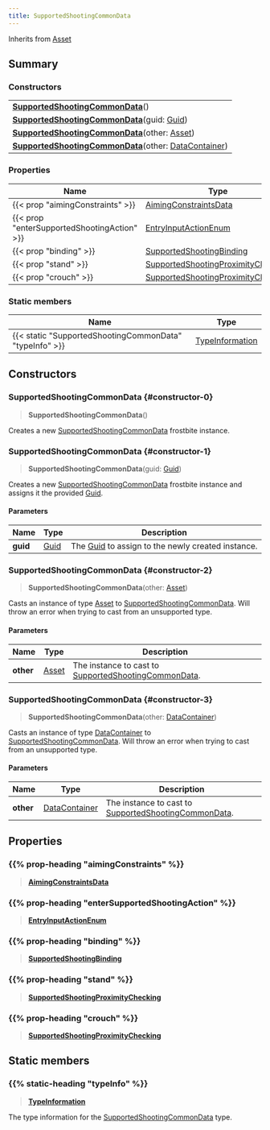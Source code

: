 ```yaml
---
title: SupportedShootingCommonData
---
```


Inherits from [Asset](/vext/ref/fb/asset)

## Summary

### Constructors

|  |
| --- |
| **[SupportedShootingCommonData](#constructor-0)**() |
| **[SupportedShootingCommonData](#constructor-1)**(guid: [Guid](/vext/ref/shared/type/guid)) |
| **[SupportedShootingCommonData](#constructor-2)**(other: [Asset](/vext/ref/fb/asset)) |
| **[SupportedShootingCommonData](#constructor-3)**(other: [DataContainer](/vext/ref/shared/type/datacontainer)) |

### Properties

| Name | Type |
| ---- | ---- |
| {{< prop "aimingConstraints" >}} | [AimingConstraintsData](/vext/ref/fb/aimingconstraintsdata) |
| {{< prop "enterSupportedShootingAction" >}} | [EntryInputActionEnum](/vext/ref/fb/entryinputactionenum) |
| {{< prop "binding" >}} | [SupportedShootingBinding](/vext/ref/fb/supportedshootingbinding) |
| {{< prop "stand" >}} | [SupportedShootingProximityChecking](/vext/ref/fb/supportedshootingproximitychecking) |
| {{< prop "crouch" >}} | [SupportedShootingProximityChecking](/vext/ref/fb/supportedshootingproximitychecking) |

### Static members

| Name | Type |
| ---- | ---- |
| {{< static "SupportedShootingCommonData" "typeInfo" >}} | [TypeInformation](/vext/ref/shared/type/typeinformation) |

## Constructors

### SupportedShootingCommonData {#constructor-0}

> **SupportedShootingCommonData**()

Creates a new [SupportedShootingCommonData](/vext/ref/fb/supportedshootingcommondata) frostbite instance.

### SupportedShootingCommonData {#constructor-1}

> **SupportedShootingCommonData**(guid: [Guid](/vext/ref/shared/type/guid))

Creates a new [SupportedShootingCommonData](/vext/ref/fb/supportedshootingcommondata) frostbite instance and assigns it the provided [Guid](/vext/ref/shared/type/guid).

#### Parameters

| Name | Type | Description |
| ---- | ---- | ----------- |
| **guid** | [Guid](/vext/ref/shared/type/guid) | The [Guid](/vext/ref/shared/type/guid) to assign to the newly created instance. |

### SupportedShootingCommonData {#constructor-2}

> **SupportedShootingCommonData**(other: [Asset](/vext/ref/fb/asset))

Casts an instance of type [Asset](/vext/ref/fb/asset) to [SupportedShootingCommonData](/vext/ref/fb/supportedshootingcommondata). Will throw an error when trying to cast from an unsupported type.

#### Parameters

| Name | Type | Description |
| ---- | ---- | ----------- |
| **other** | [Asset](/vext/ref/fb/asset) | The instance to cast to [SupportedShootingCommonData](/vext/ref/fb/supportedshootingcommondata). |

### SupportedShootingCommonData {#constructor-3}

> **SupportedShootingCommonData**(other: [DataContainer](/vext/ref/shared/type/datacontainer))

Casts an instance of type [DataContainer](/vext/ref/shared/type/datacontainer) to [SupportedShootingCommonData](/vext/ref/fb/supportedshootingcommondata). Will throw an error when trying to cast from an unsupported type.

#### Parameters

| Name | Type | Description |
| ---- | ---- | ----------- |
| **other** | [DataContainer](/vext/ref/shared/type/datacontainer) | The instance to cast to [SupportedShootingCommonData](/vext/ref/fb/supportedshootingcommondata). |

## Properties

### {{% prop-heading "aimingConstraints" %}}

> **[AimingConstraintsData](/vext/ref/fb/aimingconstraintsdata)**

### {{% prop-heading "enterSupportedShootingAction" %}}

> **[EntryInputActionEnum](/vext/ref/fb/entryinputactionenum)**

### {{% prop-heading "binding" %}}

> **[SupportedShootingBinding](/vext/ref/fb/supportedshootingbinding)**

### {{% prop-heading "stand" %}}

> **[SupportedShootingProximityChecking](/vext/ref/fb/supportedshootingproximitychecking)**

### {{% prop-heading "crouch" %}}

> **[SupportedShootingProximityChecking](/vext/ref/fb/supportedshootingproximitychecking)**

## Static members

### {{% static-heading "typeInfo" %}}

> **[TypeInformation](/vext/ref/shared/type/typeinformation)**

The type information for the [SupportedShootingCommonData](/vext/ref/fb/supportedshootingcommondata) type.

